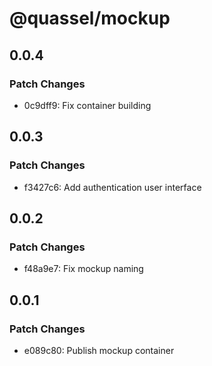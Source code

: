 # @quassel/mockup

## 0.0.4

### Patch Changes

- 0c9dff9: Fix container building

## 0.0.3

### Patch Changes

- f3427c6: Add authentication user interface

## 0.0.2

### Patch Changes

- f48a9e7: Fix mockup naming

## 0.0.1

### Patch Changes

- e089c80: Publish mockup container
